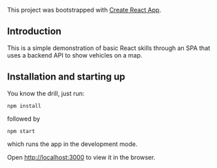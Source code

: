 This project was bootstrapped with [Create React App](https://github.com/facebook/create-react-app).

## Introduction
This is a simple demonstration of basic React skills through an SPA that uses a backend API to show vehicles on a map.

## Installation and starting up
You know the drill, just run:

`npm install`

followed by

`npm start`

which runs the app in the development mode.<br>


Open [http://localhost:3000](http://localhost:3000) to view it in the browser.

